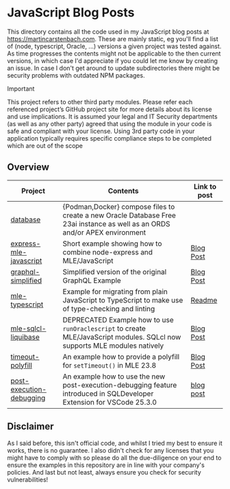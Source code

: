 # JavaScript Blog Posts

This directory contains all the code used in my JavaScript blog posts at <https://martincarstenbach.com>. These are mainly static, eg you'll find a list of (node, typescript, Oracle, ...) versions a given project was tested against. As time progresses the contents might not be applicable to the then current versions, in which case I'd appreciate if you could let me know by creating an issue. In case I don't get around to update subdirectories there might be security problems with outdated NPM packages.

> [!IMPORTANT]  
> This project refers to other third party modules. Please refer each referenced project’s GitHub project site for more details about its license and use implications. It is assumed your legal and IT Security departments (as well as any other party) agreed that using the module in your code is safe and compliant with your license. Using 3rd party code in your application typically requires specific compliance steps to be completed which are out of the scope

## Overview

| Project | Contents | Link to post |
| -- | -- | -- |
| [database](database/README.md) | {Podman,Docker} compose files to create a new Oracle Database Free 23ai instance as well as an ORDS and/or APEX environment | |
| [express-mle-javascript](./express-mle-javascript/readme.md) | Short example showing how to combine node-express and MLE/JavaScript | [Blog Post](https://martincarstenbach.com/2025/01/17/node-express-mle-javascript-example/) |
| [graphql-simplified](./graphql-simplified/README.md) | Simplified version of the original GraphQL Example | [Blog Post](https://martincarstenbach.com/2024/06/06/creating-a-graphql-endpoint-within-the-database-redux/) |
| [mle-typescript](./mle-typescript/README.md) | Example for migrating from plain JavaScript to TypeScript to make use of type-checking and linting | [Readme](./mle-typescript/README.md) |
| [mle-sqlcl-liquibase](./mle-sqlcl-liquibase/readme.md) | DEPRECATED Example how to use `runOraclescript` to create MLE/JavaScript modules. SQLcl now supports MLE modules natively | [Blog Post](https://martincarstenbach.com/2024/08/15/create-mle-javascript-modules-using-liquibase/) |
| [timeout-polyfill](./timeout-polyfill/readme.md) | An example how to provide a polyfill for `setTimeout()` in MLE 23.8 | [Blog Post](https://martincarstenbach.com/2025/05/22/multilingual-engine-polyfill-timeouts-and-intervals/) |
| [post-execution-debugging](post-execution-debugging/README.md) | An example how to use the new post-execution-debugging feature introduced in SQLDeveloper Extension for VSCode 25.3.0 | [blog post](https://martincarstenbach.com/2025/10/07/intro-to-post-execution-debugging-in-sql-developer-for-vscode/) |

## Disclaimer

As I said before, this isn't official code, and whilst I tried my best to ensure it works, there is no guarantee. I also didn't check for any licenses that you might have to comply with so please do all the due-diligence on your end to ensure the examples in this repository are in line with your company's policies. And last but not least, always ensure you check for security vulnerabilities!